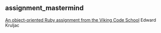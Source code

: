 ## assignment_mastermind

[An object-oriented Ruby assignment from the Viking Code School](http://www.vikingcodeschool.com)
Edward Kruljac